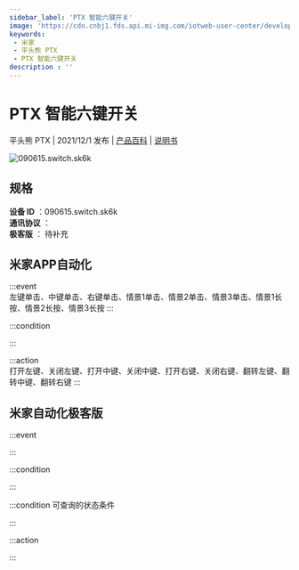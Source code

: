 ```yaml
---
sidebar_label: 'PTX 智能六键开关'
image: 'https://cdn.cnbj1.fds.api.mi-img.com/iotweb-user-center/developer_1679047958393g19t6eUg.png?GalaxyAccessKeyId=AKVGLQWBOVIRQ3XLEW&Expires=9223372036854775807&Signature=+e7AmimRo97b7jqMLPYPzpT26gY='
keywords: 
 - 米家
 - 平头熊 PTX
 - PTX 智能六键开关
description : ''
---
```

# PTX 智能六键开关

平头熊 PTX | 2021/12/1 发布 | [产品百科](https://home.mi.com/webapp/content/baike/product/index.html?model=090615.switch.sk6k/) | [说明书](https://home.mi.com/views/introduction.html?model=090615.switch.sk6k&region=cn)

![090615.switch.sk6k](https://cdn.cnbj1.fds.api.mi-img.com/iotweb-user-center/developer_1679047958393g19t6eUg.png?GalaxyAccessKeyId=AKVGLQWBOVIRQ3XLEW&Expires=9223372036854775807&Signature=+e7AmimRo97b7jqMLPYPzpT26gY=)

## 规格  
> 
**设备 ID** ：090615.switch.sk6k  
**通讯协议** ：  
**极客版**  ： 待补充 


## 米家APP自动化  

:::event  
左键单击、中键单击、右键单击、情景1单击、情景2单击、情景3单击、情景1长按、情景2长按、情景3长按
:::

:::condition  

:::

:::action   
打开左键、关闭左键、打开中键、关闭中键、打开右键、关闭右键、翻转左键、翻转中键、翻转右键
:::

## 米家自动化极客版  

:::event  

:::

:::condition  

:::

:::condition 可查询的状态条件  

:::

:::action  

:::

        
